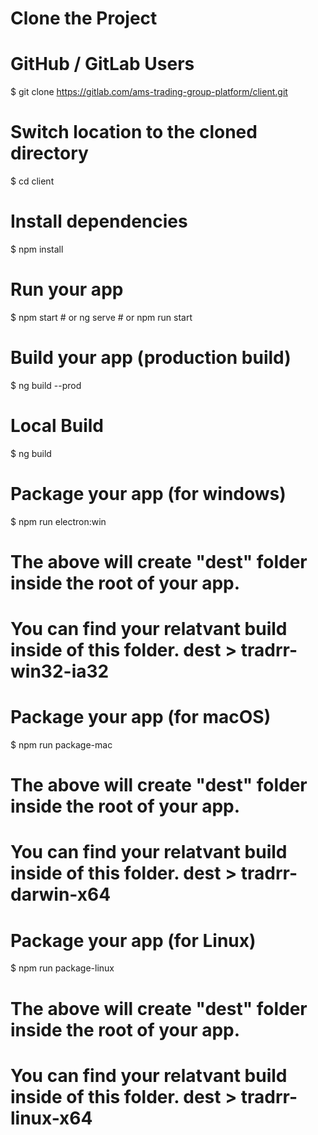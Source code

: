 # Clone the Project

# GitHub / GitLab Users
$ git clone https://gitlab.com/ams-trading-group-platform/client.git

# Switch location to the cloned directory
$ cd client

# Install dependencies
$ npm install

# Run your app
$ npm start # or ng serve # or npm run start

# Build your app (production build)
$ ng build --prod

# Local Build
$ ng build

# Package your app (**for windows**)
$ npm run electron:win
# The above will create "dest" folder inside the root of your app.
# You can find your relatvant build inside of this folder. dest > tradrr-win32-ia32

# Package your app (**for macOS**)
$ npm run package-mac
# The above will create "dest" folder inside the root of your app.
# You can find your relatvant build inside of this folder. dest > tradrr-darwin-x64

# Package your app (**for Linux**)
$ npm run package-linux
# The above will create "dest" folder inside the root of your app.
# You can find your relatvant build inside of this folder. dest > tradrr-linux-x64


